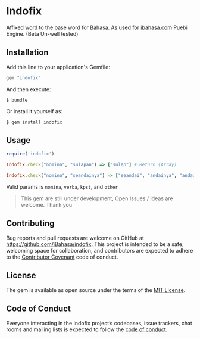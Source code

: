 # Indofix
Affixed word to the base word for Bahasa. As used for [ibahasa.com](https://www.ibahasa.com) Puebi Engine. (Beta Un-well tested)

## Installation

Add this line to your application's Gemfile:

```ruby
gem "indofix"
```

And then execute:

    $ bundle

Or install it yourself as:

    $ gem install indofix

## Usage

```ruby
require('indofix')

Indofix.check("nomina", "sulapan") => ["sulap"] # Return (Array)

Indofix.check("nomina", "seandainya") => ["seandai", "andainya", "andai"] # Return (Array)
```
Valid params is `nomina`, `verba`, `kpst`, and `other`

> This gem are still under development, Open Issues / Ideas are welcome. Thank you

## Contributing

Bug reports and pull requests are welcome on GitHub at https://github.com/iBahasa/indofix. This project is intended to be a safe, welcoming space for collaboration, and contributors are expected to adhere to the [Contributor Covenant](http://contributor-covenant.org) code of conduct.

## License

The gem is available as open source under the terms of the [MIT License](https://opensource.org/licenses/MIT).

## Code of Conduct

Everyone interacting in the Indofix project’s codebases, issue trackers, chat rooms and mailing lists is expected to follow the [code of conduct](https://github.com/iBahasa/indofix/blob/master/CODE_OF_CONDUCT.md).
